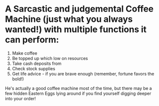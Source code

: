 # A Sarcastic and judgemental Coffee Machine (just what you always wanted!) with multiple functions it can perform:
  1) Make coffee
  2) Be topped up which low on resources
  3) Take cash deposits from 
  4) Check stock supplies
  5) Get life advice - if you are brave enough (remember, fortune favors the bold!)
  
He's actually a good coffee machine most of the time, but there may be a few hidden Eastern Eggs lying around if you find yourself digging deeper into your order!
